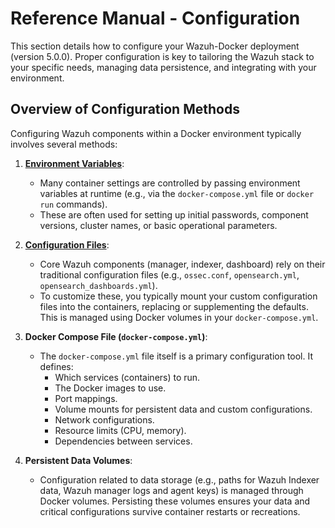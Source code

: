 # Reference Manual - Configuration

This section details how to configure your Wazuh-Docker deployment (version 5.0.0). Proper configuration is key to tailoring the Wazuh stack to your specific needs, managing data persistence, and integrating with your environment.

## Overview of Configuration Methods

Configuring Wazuh components within a Docker environment typically involves several methods:

1.  **[Environment Variables](environment-variables.md)**:
    * Many container settings are controlled by passing environment variables at runtime (e.g., via the `docker-compose.yml` file or `docker run` commands).
    * These are often used for setting up initial passwords, component versions, cluster names, or basic operational parameters.

2.  **[Configuration Files](configuration-files.md)**:
    * Core Wazuh components (manager, indexer, dashboard) rely on their traditional configuration files (e.g., `ossec.conf`, `opensearch.yml`, `opensearch_dashboards.yml`).
    * To customize these, you typically mount your custom configuration files into the containers, replacing or supplementing the defaults. This is managed using Docker volumes in your `docker-compose.yml`.

3.  **Docker Compose File (`docker-compose.yml`)**:
    * The `docker-compose.yml` file itself is a primary configuration tool. It defines:
        * Which services (containers) to run.
        * The Docker images to use.
        * Port mappings.
        * Volume mounts for persistent data and custom configurations.
        * Network configurations.
        * Resource limits (CPU, memory).
        * Dependencies between services.

4.  **Persistent Data Volumes**:
    * Configuration related to data storage (e.g., paths for Wazuh Indexer data, Wazuh manager logs and agent keys) is managed through Docker volumes. Persisting these volumes ensures your data and critical configurations survive container restarts or recreations.

